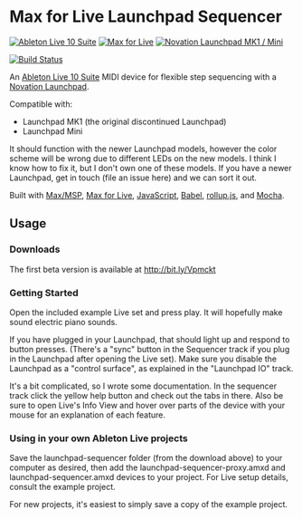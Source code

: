 # Max for Live Launchpad Sequencer

[![Ableton Live 10 Suite](https://img.shields.io/badge/Ableton_Live_10_Suite-bbbb00.svg)](http://www.ableton.com/live/)
[![Max for Live](https://img.shields.io/badge/Max_for_Live-cc5500.svg)](http://ableton.com/maxforlive)
[![Novation Launchpad MK1 / Mini](https://img.shields.io/badge/Novation_Launchpad_MK1_%2F%20Mini-aa2222.svg)](https://novationmusic.com/launch/launchpad-mini)

[![Build Status](https://img.shields.io/travis/adamjmurray/m4l-launchpad-sequencer.svg)](http://travis-ci.org/adamjmurray/m4l-launchpad-sequencer)

An [Ableton Live 10 Suite](http://www.ableton.com/live/) MIDI device for flexible step sequencing with a [Novation Launchpad](https://novationmusic.com/launch/launchpad-mini).

Compatible with:
* Launchpad MK1 (the original discontinued Launchpad)
* Launchpad Mini

It should function with the newer Launchpad models, however the color scheme will be wrong due to different LEDs on the new models. I think I know how to fix it, but I don't own one of these models. If you have a newer Launchpad, get in touch (file an issue here) and we can sort it out.

Built with [Max/MSP](http://cycling74.com/products/max), [Max for Live](http://ableton.com/maxforlive), [JavaScript](https://developer.mozilla.org/docs/Web/JavaScript/Guide), [Babel](https://babeljs.io/), [rollup.js](https://rollupjs.org), and [Mocha](https://mochajs.org/).


## Usage

### Downloads

The first beta version is available at http://bit.ly/Vpmckt

### Getting Started

Open the included example Live set and press play. It will hopefully make sound electric piano sounds.

If you have plugged in your Launchpad, that should light up and respond to button presses.
(There's a "sync" button in the Sequencer track if you plug in the Launchpad after opening the Live set).
Make sure you disable the Launchpad as a "control surface", as explained in the "Launchpad IO" track.

It's a bit complicated, so I wrote some documentation.
In the sequencer track click the yellow help button and check out the tabs in there.
Also be sure to open Live's Info View and hover over parts of the device with your mouse for an explanation of each feature.

### Using in your own Ableton Live projects

Save the launchpad-sequencer folder (from the download above) to your computer as desired,
then add the launchpad-sequencer-proxy.amxd and launchpad-sequencer.amxd devices to your project.
For Live setup details, consult the example project.

For new projects, it's easiest to simply save a copy of the example project.
